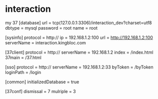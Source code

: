 # interaction
my 37
[database]
url = tcp(127.0.0.1:3306)/interaction_dev?charset=utf8
dbtype = mysql
password = root
name = root

[sysinfo]
protocol = http://
ip = 192.168.1.2:100
url = http://192.168.1.2:100
serverName = interaction.kingbloc.com

[37client]
protocol = http://
serverName = 192.168.1.2
index = /index.html
37main = /37.html

[sso]
protocol = http://
serverName = 192.168.1.2:33
byToken = /byToken
loginPath = /login

[common]
initializedDatabase = true

[37conf]
dismissal = 7
mulriple = 3
